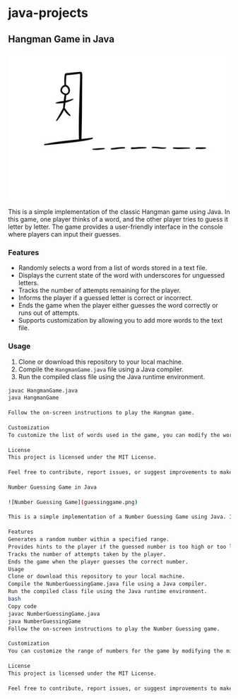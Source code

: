 # java-projects

## Hangman Game in Java

![Hangman](hangman.png)

This is a simple implementation of the classic Hangman game using Java. In this game, one player thinks of a word, and the other player tries to guess it letter by letter. The game provides a user-friendly interface in the console where players can input their guesses.

### Features

- Randomly selects a word from a list of words stored in a text file.
- Displays the current state of the word with underscores for unguessed letters.
- Tracks the number of attempts remaining for the player.
- Informs the player if a guessed letter is correct or incorrect.
- Ends the game when the player either guesses the word correctly or runs out of attempts.
- Supports customization by allowing you to add more words to the text file.

### Usage

1. Clone or download this repository to your local machine.
2. Compile the `HangmanGame.java` file using a Java compiler.
3. Run the compiled class file using the Java runtime environment.

```bash
javac HangmanGame.java
java HangmanGame

Follow the on-screen instructions to play the Hangman game.

Customization
To customize the list of words used in the game, you can modify the words.txt file. Add one word per line in the file, and the game will randomly select a word from this list.

License
This project is licensed under the MIT License.

Feel free to contribute, report issues, or suggest improvements to make this Hangman game even better!

Number Guessing Game in Java

![Number Guessing Game](guessinggame.png)

This is a simple implementation of a Number Guessing Game using Java. In this game, the computer selects a random number within a specified range, and the player tries to guess the number. The computer provides hints whether the guessed number is too high or too low.

Features
Generates a random number within a specified range.
Provides hints to the player if the guessed number is too high or too low.
Tracks the number of attempts taken by the player.
Ends the game when the player guesses the correct number.
Usage
Clone or download this repository to your local machine.
Compile the NumberGuessingGame.java file using a Java compiler.
Run the compiled class file using the Java runtime environment.
bash
Copy code
javac NumberGuessingGame.java
java NumberGuessingGame
Follow the on-screen instructions to play the Number Guessing game.

Customization
You can customize the range of numbers for the game by modifying the minRange and maxRange variables in the code.

License
This project is licensed under the MIT License.

Feel free to contribute, report issues, or suggest improvements to make this Number Guessing game even better!
